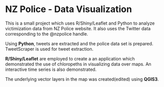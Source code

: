# NZ Police - Data Visualization

This is a small project which uses R/Shiny/Leaflet and Python to analyze victimization data from NZ Police website. It also uses the Twitter data corresponding to the @nzpolice handle.

 Using **Python**, tweets are extracted and the police data set is prepared. TweetScraper is used for tweet extraction.

 **R/Shiny/Leaflet** are employed to create a an application which demonstrated the use of chloropeths in visualizing data over maps. An interactive time series is also demonstrated.

 The underlying vector layers in the map was created(edited) using **QGIS3**. 


